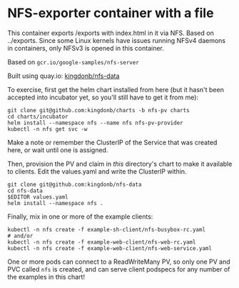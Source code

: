 # NFS-exporter container with a file

This container exports /exports with index.html in it via NFS. Based on
../exports. Since some Linux kernels have issues running NFSv4 daemons in containers,
only NFSv3 is opened in this container.

Based on `gcr.io/google-samples/nfs-server`

Built using quay.io: [kingdonb/nfs-data](//quay.io/kingdonb/nfs-data)

To exercise, first get the helm chart installed from here (but it hasn't been
accepted into incubator yet, so you'll still have to get it from me):

```
git clone git@github.com:kingdonb/charts -b nfs-pv charts
cd charts/incubator
helm install --namespace nfs --name nfs nfs-pv-provider
kubectl -n nfs get svc -w
```

Make a note or remember the ClusterIP of the Service that was created here, or
wait until one is assigned.

Then, provision the PV and claim in *this* directory's chart to make it
available to clients.  Edit the values.yaml and write the ClusterIP within.

```
git clone git@github.com:kingdonb/nfs-data
cd nfs-data
$EDITOR values.yaml
helm install --namespace nfs .
```

Finally, mix in one or more of the example clients:

```
kubectl -n nfs create -f example-sh-client/nfs-busybox-rc.yaml
# and/or
kubectl -n nfs create -f example-web-client/nfs-web-rc.yaml
kubectl -n nfs create -f example-web-client/nfs-web-service.yaml
```

One or more pods can connect to a ReadWriteMany PV, so only one PV and PVC called `nfs`
is created, and can serve client podspecs for any number of the examples in this chart!

